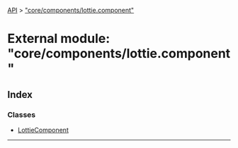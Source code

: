 [API](../README.md) > ["core/components/lottie.component"](../modules/_core_components_lottie_component_.md)

# External module: "core/components/lottie.component"

## Index

### Classes

* [LottieComponent](../classes/_core_components_lottie_component_.lottiecomponent.md)

---

